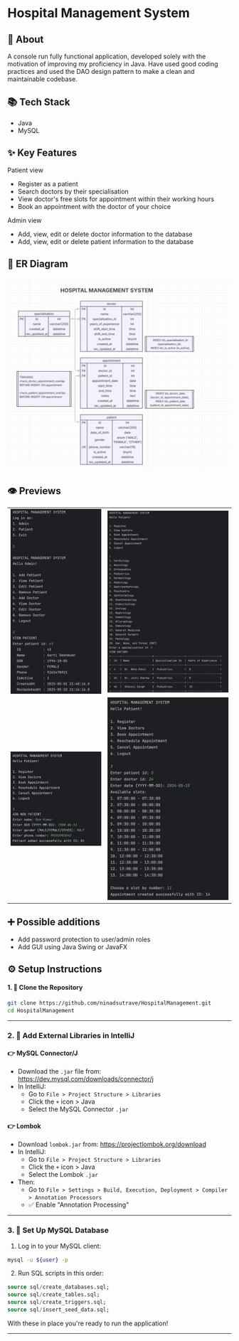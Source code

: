 # Hospital Management System

## 📌 About
A console run fully functional application, developed solely with the motivation of improving my proficiency in Java.
 Have used good coding practices and used the DAO design pattern to make a clean and maintainable codebase.

## 📚 Tech Stack

- Java
- MySQL

## ✨ Key Features

Patient view
- Register as a patient
- Search doctors by their specialisation
- View doctor's free slots for appointment within their working hours
- Book an appointment with the doctor of your choice

Admin view
- Add, view, edit or delete doctor information to the database
- Add, view, edit or delete patient information to the database

## 📝 ER Diagram

![ER Diagram](./assets/ERDiagram.png)

## 👁 Previews

<table style="border-collapse: collapse; border: none;">
  <tr>
    <td style="border: none; background: none;"><img src="./assets/ViewPatient.png" alt="View Patient" width="280"/></td>
    <td style="border: none; background: none;"><img src="./assets/ViewDoctors.png" alt="View Doctors" width="400"/></td>
  </tr>
  <tr>
    <td style="border: none; background: none;"><img src="./assets/RegisterPatient.png" alt="Register Patient" width="300"/></td>
    <td style="border: none; background: none;"><img src="./assets/BookAppointment.png" alt="Book Appointment" width="300"/></td>
  </tr>
</table>

## ➕ Possible additions

- Add password protection to user/admin roles
- Add GUI using Java Swing or JavaFX


## ⚙️ Setup Instructions

#### 1. 💾 Clone the Repository

```bash
git clone https://github.com/ninadsutrave/HospitalManagement.git
cd HospitalManagement
```

---

### 2. 🧩 Add External Libraries in IntelliJ

#### 👉 MySQL Connector/J
- Download the `.jar` file from:
  https://dev.mysql.com/downloads/connector/j
- In IntelliJ:
  - Go to `File > Project Structure > Libraries`
  - Click the `+` icon > Java
  - Select the MySQL Connector `.jar`

#### 👉 Lombok
- Download `lombok.jar` from:
  https://projectlombok.org/download
- In IntelliJ:
  - Go to `File > Project Structure > Libraries`
  - Click the `+` icon > Java
  - Select the Lombok `.jar`
- Then:
  - Go to `File > Settings > Build, Execution, Deployment > Compiler > Annotation Processors`
  - ✅ Enable "Annotation Processing"

---

### 3. 🧱 Set Up MySQL Database

1. Log in to your MySQL client:

```bash
mysql -u ${user} -p
```

2. Run SQL scripts in this order:

```sql
source sql/create_databases.sql;
source sql/create_tables.sql;
source sql/create_triggers.sql;
source sql/insert_seed_data.sql;
```

With these in place you're ready to run the application!

---
